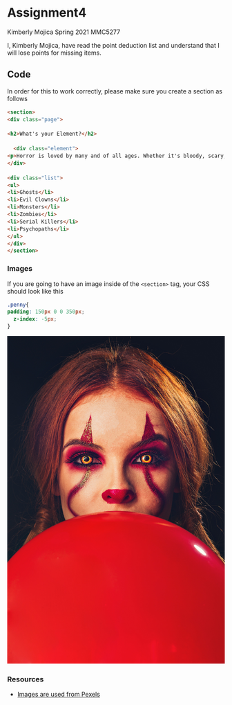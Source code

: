 # Assignment4
Kimberly Mojica
Spring 2021
MMC5277

I, Kimberly Mojica, have read the point deduction list and understand that I will lose points for missing items.

## Code
In order for this to work correctly, please make sure you create a section as follows

```html
<section>
<div class="page">

<h2>What's your Element?</h2>

  <div class="element">
<p>Horror is loved by many and of all ages. Whether it's bloody, scary, giving you a mind trip or straight out so bad you can't help but laugh and keep watching, there's a horror movie and book out there for everyone. But what exactly makes the horror genre so likeable? Here are some general elements that keeps the audience glued to the horror genre: </p>
</div>

<div class="list">
<ul>
<li>Ghosts</li>
<li>Evil Clowns</li>
<li>Monsters</li>
<li>Zombies</li>
<li>Serial Killers</li>
<li>Psychopaths</li>
</ul>
</div>
</section>

```
### Images
If you are going to have an image inside of the `<section>` tag, your CSS should look like this

```css
.penny{
padding: 150px 0 0 350px;
  z-index: -5px;
}

```
![Pennywise girl](images/pennywise.jpg)
### Resources
 * [Images are used from Pexels](https://www.pexels.com/)
